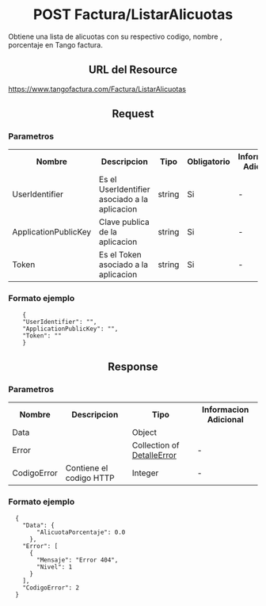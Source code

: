 
  <h1 align="center">POST Factura/ListarAlicuotas</h1>
  
  Obtiene una lista de alicuotas con su respectivo codigo, nombre , porcentaje en Tango factura.
  
  <h2 align="center">URL del Resource</h2>
  
  https://www.tangofactura.com/Factura/ListarAlicuotas
  
  <h2 align="center">Request</h2>
  
  <h3>Parametros</h3>
  <table style="width:100%;">
  <tr>
      <th>Nombre</th>
      <th>Descripcion</th>
      <th>Tipo</th>
      <th>Obligatorio</th>
      <th>Informacion Adicional</th>
  </tr>
  <tr>
  <td>UserIdentifier</td>
  <td>Es el UserIdentifier asociado a la aplicacion</td>
  <td>string</td>
  <td>Si</td>
  <td>-</td>
  </tr>
  <tr>
  <td>ApplicationPublicKey</td>
  <td>Clave publica de la aplicacion</td>
  <td>string</td>
  <td>Si</td>
  <td>-</td>
  </tr>
  <tr>
  <td>Token</td>
  <td>Es el Token asociado a la aplicacion</td>
  <td>string</td>
  <td>Si</td>
  <td>-</td>
  </tr>
  
  </table>
  
  <h3>Formato ejemplo</h3>
  
  ```
      {
      "UserIdentifier": "",
      "ApplicationPublicKey": "",
      "Token": ""
      }
  ```
  
  <h2 align="center">Response</h2>
  <h3>Parametros</h3>
  <table style="width: 100%;">
      <tr>
          <th>Nombre</th>
          <th>Descripcion</th>
          <th>Tipo</th>
          <th>Informacion Adicional</th>
      </tr>
      <tr>
          <td>Data</td>
          <td></td>
          <td>Object</td>
          <td></td>
      </tr>
      <tr>
          <td>Error</td>
          <td></td>
          <td>Collection of <a href="/Guias/Tipos de datos/DetalleError.md">DetalleError</a></td>
          <td>-</td>
      </tr>
      <tr>
          <td>CodigoError</td>
          <td>Contiene el codigo HTTP</td>
          <td>Integer</td>
          <td>-</td>
      </tr>
  </table>
  <h3>Formato ejemplo</h3>
  
  ```
    {
      "Data": {
          "AlicuotaPorcentaje": 0.0
        },
      "Error": [
        {
          "Mensaje": "Error 404",
          "Nivel": 1
        }
      ],
      "CodigoError": 2
    }
  ```
